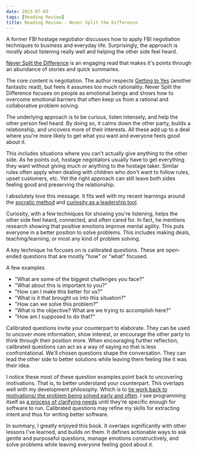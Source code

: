 ```yaml
---
date: 2023-07-03
tags: [Reading Review] 
title: Reading Review - Never Split the Difference
---
```


A former FBI hostage negotiator discusses how to apply FBI negotiation techniques to business and everyday life. Surprisingly, the approach is mostly about listening really well and helping the other side feel heard.
<!--more-->

[Never Split the Difference](https://www.blackswanltd.com/never-split-the-difference) is an engaging read that makes it's points through an abundance of stories and quick summaries.


The core content is negotiation. The author respects [Getting to Yes](../posts/2021-04-23-Negotiation-Design.md) (another fantastic read), but feels it assumes too much rationality. Never Split the Difference focuses on people as emotional beings and shows how to overcome emotional barriers that often keep us from a rational and collaborative problem solving. 

The underlying approach is to be curious, listen intensely, and help the other person feel heard. By doing so, it calms down the other party, builds a relationship, and uncovers more of their interests. All these add up to a deal where you're more likely to get what you want and everyone feels good about it.

This includes situations where you can't actually give anything to the other side. As he points out, hostage negotiators usually have to get everything they want without giving much or anything to the hostage taker. Similar rules often apply when dealing with children who don't want to follow rules, upset customers, etc. Yet the right approach can still leave both sides feeling good and preserving the relationship.

I absolutely love this message. It fits well with my recent learnings around the [socratic method](../posts/2023-06-16-Socratic-method-and-care.md) and [curiosity as a leadership tool](../draft/2023-05-05-Curiosity-and-leadership.md).


Curiosity, with a few techniques for showing you're listening, helps the other side feel heard, connected, and often cared for. In fact, he mentions research showing that positive emotions improve mental agility. This puts everyone in a better position to solve problems. This includes making deals, teaching/learning, or most any kind of problem solving. 

A key technique he focuses on is calibrated questions. These are open-ended questions that are mostly "how" or "what" focused.

A few examples
- "What are some of the biggest challenges you face?"
- "What about this is important to you?"
- "How can I make this better for us?"
- "What is it that brought us into this situation?"
- "How can we solve this problem?"
- "What is the objective? What are we trying to accomplish here?"
- "How am I supposed to do that?"

Calibrated questions invite your counterpart to elaborate. They can be used to uncover more information, show interest, or encourage the other party to think through their position more. When encouraging further reflection, calibrated questions can act as a way of saying no that is less confrontational. We'll chosen questions shape the conversation. They can lead the other side to better solutions while leaving them feeling like it was their idea.

I notice these most of these question examples point back to uncovering motivations. That is, to better understand your counterpart. This overlaps well with my development philosophy. Which is to [tie work back to motivations/ the problem being solved early and often](../posts/2022-10-21-Five-Foundational-Beliefs.md). I see programming itself as [a process of clarifying needs](../posts/Whats-Your-Duck-V2/2022-06-16-1-Software-as-Clarity.md) until they're specific enough for software to run. Calibrated questions may refine my skills for extracting intent and thus for writing better software.


In summary, I greatly enjoyed this book. It overlaps significantly with other lessons I've learned, and builds on them. It defines actionable ways to ask gentle and purposeful questions, manage emotions constructively, and solve problems while leaving everyone feeling good about it.